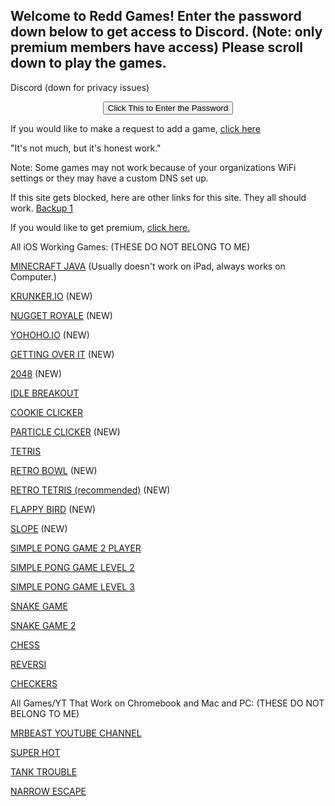 ## Welcome to Redd Games! Enter the password down below to get access to Discord. (Note: only premium members have access) Please scroll down to play the games.
Discord (down for privacy issues)
<SCRIPT>
function passWord() {
var testV = 1;
var pass1 = prompt('Please Enter the Password to access discord',' ');
while (testV < 3) {
if (!pass1) 
history.go(-1);
if (pass1.toLowerCase() == "bobux") {
alert('Access Granted. æ‹¾');
window.open('dicord.html');
break;
} 
testV+=1;
var pass1 = 
prompt('Access Denied - Password Incorrect, Please Try Again.','Password');
}
if (pass1.toLowerCase()!="password" & testV ==3) 
history.go(-1);
return " ";
} 
</SCRIPT>
<CENTER>
<FORM>
<input type="button" value="Click This to Enter the Password" onClick="passWord()">
</FORM>
</CENTER>
 
 <link rel="icon" type="image/x-icon" href="https://github.com/OutRed/outred.github.io/blob/main/favicon.ico" /> <title>OutRed Games</title>
 
 If you would like to make a request to add a game, [click here](outred.github.io/addagame.html)
 
 "It's not much, but it's honest work."
 
 Note: Some games may not work because of your organizations WiFi settings or they may have a custom DNS set up.
 
 If this site gets blocked, here are other links for this site. They all should work.
 [Backup 1](https://ccsgames.github.io/outred.github.io/)
 
 If you would like to get premium, [click here.](https://outred.github.io/premium.md)
 
  All iOS Working Games: (THESE DO NOT BELONG TO ME)

 [MINECRAFT JAVA](https://outred.github.io/Chill-Eaglers/) (Usually doesn't work on iPad, always works on Computer.)

 [KRUNKER.IO](https://outred.github.io/krunkerio.html) (NEW)
 
 [NUGGET ROYALE](https://outred.github.io/nuggetroyale.html) (NEW) 
 
 [YOHOHO.IO](https://outred.github.io/yohohoio.html) (NEW)
 
 [GETTING OVER IT](https://outred.github.io/gettingoverit.html) (NEW)
 
 [2048](https://outred.github.io/2048.html) (NEW)

 [IDLE BREAKOUT](https://outred.github.io/outred.github.io-idle-breakout/)

 [COOKIE CLICKER](https://outred.github.io/Cookie-Clicker-Source-Code/)
 
 [PARTICLE CLICKER](https://outred.github.io/particle-clicker/) (NEW)
 
 [TETRIS](https://outred.github.io/javascript-tetris/)
 
 [RETRO BOWL](https://outred.github.io/retro--bowl/) (NEW)

 [RETRO TETRIS (recommended)](https://outred.github.io/react-tetris/) (NEW)
 
 [FLAPPY BIRD](https://outred.github.io/flappy/) (NEW)
 
 [SLOPE](https://outred.github.io/slope.html) (NEW)
 
 [SIMPLE PONG GAME 2 PLAYER](https://outred.github.io/Pong.html)

 [SIMPLE PONG GAME LEVEL 2](https://outred.github.io/Ponglvl2.html)

 [SIMPLE PONG GAME LEVEL 3](https://outred.github.io/Ponglvl3.html)

 [SNAKE GAME](https://outred.github.io/Snake.html) 

 [SNAKE GAME 2](https://outred.github.io/Bettersnake.html)

 [CHESS](https://outred.github.io/chess.html)

 [REVERSI](https://outred.github.io/reversi.html)

 [CHECKERS](https://outred.github.io/checkers.html)

 All Games/YT That Work on Chromebook and Mac and PC: (THESE DO NOT BELONG TO ME)

 [MRBEAST YOUTUBE CHANNEL](https://outred.github.io/mrbeastyt.html)  
 
 [SUPER HOT](https://outred.github.io/superhotmiami.html)
 
 [TANK TROUBLE](https://outred.github.io/tanktrouble.html)
 
 [NARROW ESCAPE](https://outred.github.io/narrowescape.html)
 
